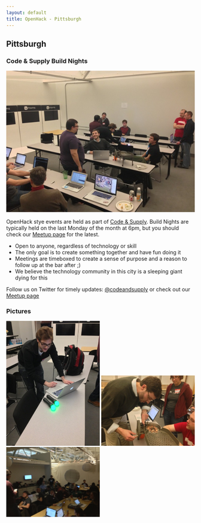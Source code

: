```yaml
---
layout: default
title: OpenHack - Pittsburgh
---
```


## Pittsburgh

### Code & Supply Build Nights

![January 2013 OpenHackPGH](/pittsburgh/images/2013-01/general-talking.jpg)

OpenHack stye events are held as part of [Code & Supply](http://codeandsupply.co). Build Nights are typically held on the last Monday of the month at 6pm, but you should check our [Meetup page](http://www.meetup.com/Pittsburgh-Code-Supply/) for the latest.

- Open to anyone, regardless of technology or skill
- The only goal is to create something together and have fun doing it
- Meetings are timeboxed to create a sense of purpose and a reason to follow up at the bar after ;)
- We believe the technology community in this city is a sleeping giant dying for this

Follow us on Twitter for timely updates: [@codeandsupply](http://twitter.com/codeandsupply) or check out our [Meetup page](http://www.meetup.com/Pittsburgh-Code-Supply/)

### Pictures
<img src="/pittsburgh/images/2013-01/hacking-ps-move.jpg" alt="Hacking PS Move controllers" width="250px">
<img src="/pittsburgh/images/2013-01/whit-coin-counter.jpg" alt="Chad's mechanical coin counter" width="250px">
<img src="/pittsburgh/images/2013-01/dan-addressing-crowd.jpg" alt="Addressing the Crowd" width="250px">
